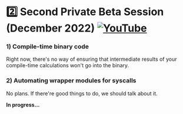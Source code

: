 # :two: Second Private Beta Session (December 2022) [![YouTube](https://img.shields.io/badge/YouTube-FF0000?style=for-the-badge&logo=youtube&logoColor=white)](https://www.youtube.com/watch?v=OAIqCpqszVw)

### 1) Compile-time binary code

Right now, there's no way of ensuring that intermediate results of your compile-time calculations won't go into the binary.

### 2) Automating wrapper modules for syscalls

No plans. If there're good things to do, we should talk about it.

**In progress...**
